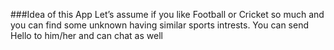 ###Idea of this App
Let’s assume if you like Football or Cricket so much and you can find
some unknown having similar sports intrests. You can send Hello to him/her and can chat as well
